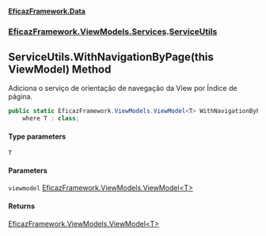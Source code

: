 #### [EficazFramework.Data](EficazFrameworkData.md 'EficazFramework Data')
### [EficazFramework.ViewModels.Services](EficazFrameworkData.md#EficazFramework.ViewModels.Services 'EficazFramework.ViewModels.Services').[ServiceUtils](EficazFramework.ViewModels.Services/ServiceUtils.md 'EficazFramework.ViewModels.Services.ServiceUtils')

## ServiceUtils.WithNavigationByPage<T>(this ViewModel<T>) Method

Adiciona o serviço de orientação de navegação da View por Índice de página.

```csharp
public static EficazFramework.ViewModels.ViewModel<T> WithNavigationByPage<T>(this EficazFramework.ViewModels.ViewModel<T> viewmodel)
    where T : class;
```
#### Type parameters

<a name='EficazFramework.ViewModels.Services.ServiceUtils.WithNavigationByPage_T_(thisEficazFramework.ViewModels.ViewModel_T_).T'></a>

`T`
#### Parameters

<a name='EficazFramework.ViewModels.Services.ServiceUtils.WithNavigationByPage_T_(thisEficazFramework.ViewModels.ViewModel_T_).viewmodel'></a>

`viewmodel` [EficazFramework.ViewModels.ViewModel&lt;](EficazFramework.ViewModels/ViewModel_T_.md 'EficazFramework.ViewModels.ViewModel<T>')[T](EficazFramework.ViewModels.Services/ServiceUtils/WithNavigationByPage_T_(thisViewModel_T_).md#EficazFramework.ViewModels.Services.ServiceUtils.WithNavigationByPage_T_(thisEficazFramework.ViewModels.ViewModel_T_).T 'EficazFramework.ViewModels.Services.ServiceUtils.WithNavigationByPage<T>(this EficazFramework.ViewModels.ViewModel<T>).T')[&gt;](EficazFramework.ViewModels/ViewModel_T_.md 'EficazFramework.ViewModels.ViewModel<T>')

#### Returns
[EficazFramework.ViewModels.ViewModel&lt;](EficazFramework.ViewModels/ViewModel_T_.md 'EficazFramework.ViewModels.ViewModel<T>')[T](EficazFramework.ViewModels.Services/ServiceUtils/WithNavigationByPage_T_(thisViewModel_T_).md#EficazFramework.ViewModels.Services.ServiceUtils.WithNavigationByPage_T_(thisEficazFramework.ViewModels.ViewModel_T_).T 'EficazFramework.ViewModels.Services.ServiceUtils.WithNavigationByPage<T>(this EficazFramework.ViewModels.ViewModel<T>).T')[&gt;](EficazFramework.ViewModels/ViewModel_T_.md 'EficazFramework.ViewModels.ViewModel<T>')
